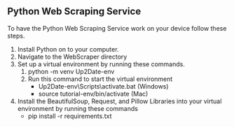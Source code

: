 ## Python Web Scraping Service
To have the Python Web Scraping Service work on your device follow these steps. 
1. Install Python on to your computer.
2. Navigate to the WebScraper directory
3. Set up a virtual environment by running these commands.
    1. python -m venv Up2Date-env
    2. Run this command to start the virtual environment
        - Up2Date-env\Scripts\activate.bat (Windows)
        - source tutorial-env/bin/activate (Mac)
4. Install the BeautifulSoup, Request, and Pillow Libraries into your virtual environment by running these commands
    - pip install -r requirements.txt
